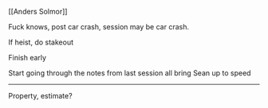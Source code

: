 [[Anders Solmor]]

Fuck knows, post car crash, session may be car crash.

If heist, do stakeout

Finish early

Start going through the notes from last session all bring Sean up to speed



<hr>


Property, estimate? 